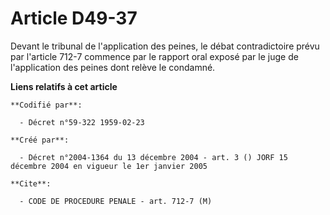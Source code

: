 # Article D49-37

Devant le tribunal de l'application des peines, le débat contradictoire prévu par l'article 712-7 commence par le rapport
oral exposé par le juge de l'application des peines dont relève le condamné.

**Liens relatifs à cet article**

	**Codifié par**:

	  - Décret n°59-322 1959-02-23

	**Créé par**:

	  - Décret n°2004-1364 du 13 décembre 2004 - art. 3 () JORF 15 décembre 2004 en vigueur le 1er janvier 2005

	**Cite**:

	  - CODE DE PROCEDURE PENALE - art. 712-7 (M)
